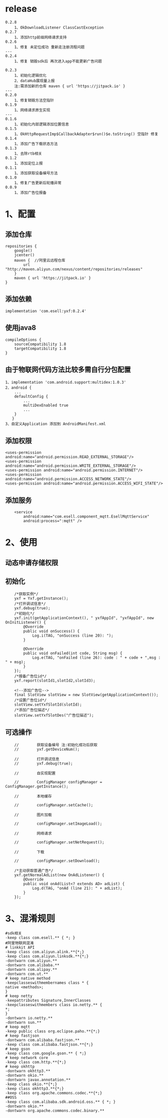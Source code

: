 # release

    0.2.8
        1、OkDownloadListener ClassCastException 
    0.2.7
        1、添加http前缀网络请求支持
    0.2.6
        1、修复 未定位成功 重新走注册流程问题
    ---
    0.2.4
        1、修复 销毁sdk后 再次进入app不能更新广告问题
        
    0.2.3
        1、初始化逻辑优化
        2、dataHub展现量上报
        注:需添加新的仓库 maven { url 'https://jitpack.io' }
    ---
    0.2.0
        1、修复销毁方法空指针
    0.1.9
        1、网络请求原生实现
    ---
    0.1.6
        1、初始化内部逻辑添加位置信息
    0.1.5
        1、OkHttpRequestImp$CallbackAdapter$run()$e.toString() 空指针 修复
    0.1.4
        1、添加广告下载状态方法
    0.1.3 
        1、去除rtb相关
    0.1.2 
        1、添加定位上报
    0.1.1 
        1、添加获取设备编号方法
    0.1.0 
        1、修复广告更新后轮播异常
    0.0.9 
        1、添加广告位报备

# 1、配置
## 添加仓库 
    repositories {
        google()
        jcenter()
        maven {  //阿里云远程仓库
            url "http://maven.aliyun.com/nexus/content/repositories/releases"
        }
        maven { url 'https://jitpack.io' }
    }
## 添加依赖 
    implementation 'com.esell:yxf:0.2.4'
## 使用java8
    compileOptions {
        sourceCompatibility 1.8
        targetCompatibility 1.8
    }
## 由于物联网代码方法比较多需自行分包配置
    1、implementation 'com.android.support:multidex:1.0.3'
    2、android {
        ...
        defaultConfig {
            ...
            multiDexEnabled true
            ...
        }
       }
    3、自定义Application 添加到 AndroidManifest.xml


## 添加权限
    <uses-permission android:name="android.permission.READ_EXTERNAL_STORAGE"/>
    <uses-permission android:name="android.permission.WRITE_EXTERNAL_STORAGE"/>
    <uses-permission android:name="android.permission.INTERNET"/>
    <uses-permission android:name="android.permission.ACCESS_NETWORK_STATE"/>
    <uses-permission android:name="android.permission.ACCESS_WIFI_STATE"/>

    
## 添加服务
        <service
            android:name="com.esell.component_mqtt.EsellMqttService"
            android:process=":mqtt" />
# 2、使用
## 动态申请存储权限
## 初始化   
        /*获取实例*/
        yxf = Yxf.getInstance();
        /*打开调试信息*/
        yxf.debug(true);
        /*初始化*/
        yxf.init(getApplicationContext(), " yxfAppId", "yxfAppId", new OnInitListener() {
            @Override
            public void onSuccess() {
                Log.i(TAG, "onSuccess (line 20): ");
            }

            @Override
            public void onFailed(int code, String msg) {
                Log.e(TAG, "onFailed (line 26): code : " + code + ",msg : " + msg);
            }
        });
        /*报备广告位id*/
        yxf.report(slotId1,slotId2,slotId3);
        
        <!--添加广告位-->
        final SlotView slotView = new SlotView(getApplicationContext());
        /*设置广告位id*/
        slotView.setYxfSlotId(slotId);
        /*添加广告位描述*/
        slotView.setYxfSlotDes("广告位描述");
        
## 可选操作

        //        获取设备编号 注:初始化成功后获取
        //        yxf.getDeviceNum();
  
        //        打开调试信息
        //        yxf.debug(true);

        //        自实现配置

        //        ConfigManager configManager = ConfigManager.getInstance();

        //        本地缓存

        //        configManager.setCache();

        //        图片加载

        //        configManager.setImageLoad();

        //        网络请求

        //        configManager.setNetRequest();

        //        下载

        //        configManager.setDownload();               
                
        /*主动获取普通广告*/
        yxf.getNormalAdList(new OnAdListener() {
            @Override
            public void onAd(List<? extends AD> adList) {
                Log.d(TAG, "onAd (line 21): " + adList);
            }
        });
        
# 3、混淆规则
 
    #sdk相关
    -keep class com.esell.** { *; }
    #阿里物联网混淆
    # linkkit API
    -keep class com.aliyun.alink.**{*;}
    -keep class com.aliyun.linksdk.**{*;}
    -dontwarn com.aliyun.**
    -dontwarn com.alibaba.**
    -dontwarn com.alipay.**
    -dontwarn com.ut.**
    # keep native method
    -keepclasseswithmembernames class * {
    native <methods>;
    }
    # keep netty
    -keepattributes Signature,InnerClasses
    -keepclasseswithmembers class io.netty.** {
    *;
    }
    -dontwarn io.netty.**
    -dontwarn sun.**
    # keep mqtt
    -keep public class org.eclipse.paho.**{*;}
    # keep fastjson
    -dontwarn com.alibaba.fastjson.**
    -keep class com.alibaba.fastjson.**{*;}
    # keep gson
    -keep class com.google.gson.** { *;}
    # keep network core
    -keep class com.http.**{*;}
    # keep okhttp
    -dontwarn okhttp3.**
    -dontwarn okio.**
    -dontwarn javax.annotation.**
    -keep class okio.**{*;}
    -keep class okhttp3.**{*;}
    -keep class org.apache.commons.codec.**{*;}
    ##OSS
    -keep class com.alibaba.sdk.android.oss.** { *; }
    -dontwarn okio.**
    -dontwarn org.apache.commons.codec.binary.**
              

        
